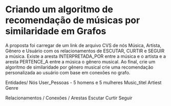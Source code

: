 # Criando um algoritmo de recomendação de músicas por similaridade em Grafos

A proposta foi carregar de um link de arquivo CVS de nós Música, Artista, Gênero e Usuário com os relacionamentos de ESCUTAR, CURTIR e SEGUIR a música. Existe a aresta INTERPRETADA_POR entre a música e o artista e a aresta PERTENCE_A entre a música o gênero musical. Ao final, crie um algoritmo de similaridade por gênero musical crie uma recomendação personalizada ao usuário com base em conexões no grafo.

Entidades/ Nós
User_Pessoas - 5 homens e 5 mulheres
Music_titel
Artiest
Genre

Relacionamentos / Conexões / Arestas
Escutar
Curtir
Seguir